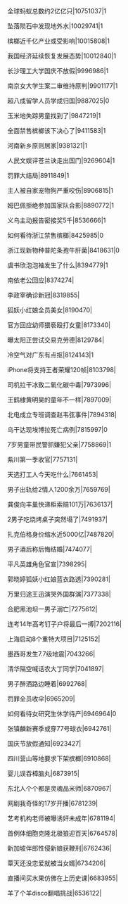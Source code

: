 全球蚂蚁总数约2亿亿只|10751037|1

坠落陨石中发现地外水|10029741|1

槟榔近千亿产业或受影响|10015808|1

我国经济延续恢复发展态势|10012840|1

长沙理工大学国庆不放假|9996986|1

南京女大学生案二审维持原判|9901177|1

超八成留学人员学成归国|9887025|0

玉米地失踪男童找到了|9847219|1

全面禁售槟榔该下决心了|9411583|1

河南新乡原则居家|9381321|1

人民文娱评苍兰诀走出国门|9269604|1

罚罪大结局|8911849|1

主人被自家宠物狗严重咬伤|8906815|1

姆巴佩拒绝参加国家队合影|8890772|1

义乌主动报告密接奖5千|8536666|1

如何看待浙江禁售槟榔|8425985|0

浙江现新物种普陀条孢牛肝菌|8418631|0

虞书欣泡泡袖发生了什么|8394779|1

南依老公回应|8374274|

李政宰确诊新冠|8319855|

狐妖小红娘全员美女|8190470|

官方回应幼师猥亵殴打女童|8173340|

曝太阳正尝试交易克劳德|8129784|

冷空气对广东有点抠|8124143|1

iPhone将支持王者荣耀120帧|8103798|

司机拉干冰致二氧化碳中毒|7973996|

王鹤棣黄明昊的童年不一样|7897009|

北电成立专班调查赵韦弦事件|7894318|

乌干达现埃博拉死亡病例|7815997|0

7岁男童带民警抓嫌犯父亲|7758869|1

紫川第一季收官|7757131|

天选打工人今天吃什么|7661453|

男子出轨给2情人1200余万|7659769|

龚俊向丰巢快递柜索赔101万|7636137|

2男子吃烧烤桌子突然塌了|7491937|

扎克伯格身价缩水近5000亿|7487820|

男子酒后称后悔结婚|7474077|

平凡英雄角色官宣|7398295|

郭晓婷狐妖小红娘蓝衣路透|7390281|

万里归途王迅演哭外国群演|7377338|

合肥黑池坝一男子溺亡|7275612|

连考14年高考钉子户将最后一搏|7202116|

上海启动8个重特大项目|7125152|

墨西哥发生7.7级地震|7043266|

清华隔空喊话农大丁同学|7041897|

男子醉酒路边睡着|6992768|

罚罪全员收伞|6965209|

如何看待女研究生休学待产|6946964|0

张镇麟新赛季或穿77号球衣|6942761|

国庆节放假通知|6923427|

四川营山等地要求下架槟榔|6910868|

婴儿误吞樟脑丸|6873915|

东北人个个都是灵魂品米师|6870967|

网剧我奇怪的17岁开播|6781239|

艺考机构老师被曝诱奸未成年|6781194|

首例体细胞克隆北极狼迎百天|6764578|

新加坡伴郎性侵新娘获鞭刑|6762436|

覃天还没恋爱就被当女婿|6734206|

直播间买水果仿佛在上历史课|6683955|

羊了个羊disco翻唱挑战|6536122|

